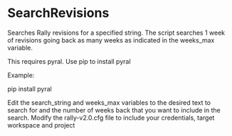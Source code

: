 # SearchRevisions
Searches Rally revisions for a specified string.  The script searches 1 week of revisions going back as many weeks as indicated in the weeks_max variable.


This requires pyral.  Use pip to install pyral

Example:

pip install pyral


Edit the search_string and weeks_max variables to the desired text to search for and the number of weeks back that you want to include in the search.
Modify the rally-v2.0.cfg file to include your credentials, target workspace and project
